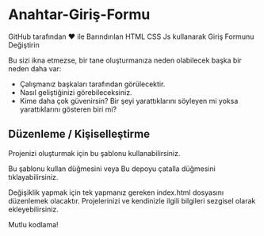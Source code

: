 # Anahtar-Giriş-Formu
GitHub tarafından ❤ ile Barındırılan HTML CSS Js kullanarak Giriş Formunu Değiştirin

Bu sizi ikna etmezse, bir tane oluşturmanıza neden olabilecek başka bir neden daha var:

* Çalışmanız başkaları tarafından görülecektir.
* Nasıl geliştiğinizi görebileceksiniz.
* Kime daha çok güvenirsin? Bir şeyi yarattıklarını söyleyen mi yoksa yarattıklarını gösteren biri mi?

## Düzenleme / Kişiselleştirme
Projenizi oluşturmak için bu şablonu kullanabilirsiniz.

Bu şablonu kullan düğmesini veya Bu depoyu çatalla düğmesini tıklayabilirsiniz.

Değişiklik yapmak için tek yapmanız gereken index.html dosyasını düzenlemek olacaktır. Projelerinizi ve kendinizle ilgili bilgileri sezgisel olarak ekleyebilirsiniz.

Mutlu kodlama!
